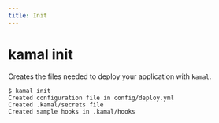 ```yaml
---
title: Init
---
```


# kamal init

Creates the files needed to deploy your application with `kamal`.

```
$ kamal init
Created configuration file in config/deploy.yml
Created .kamal/secrets file
Created sample hooks in .kamal/hooks
```
